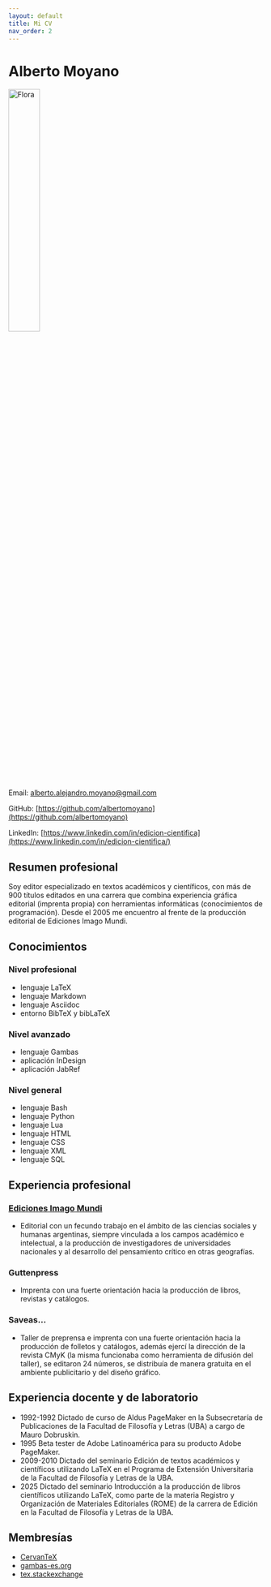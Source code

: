 ```yaml
---
layout: default
title: Mi CV
nav_order: 2
---
```


# Alberto Moyano

<p align="left">
  <img src="img/flora.png" alt="Flora" width="35%">
</p>

Email: alberto.alejandro.moyano@gmail.com

GitHub: [https://github.com/albertomoyano](https://github.com/albertomoyano)

LinkedIn: [https://www.linkedin.com/in/edicion-cientifica](https://www.linkedin.com/in/edicion-cientifica/)

## Resumen profesional

Soy editor especializado en textos académicos y científicos, con más de 900 títulos editados en una carrera que combina experiencia gráfica editorial (imprenta propia) con herramientas informáticas (conocimientos de programación). Desde el 2005 me encuentro al frente de la producción editorial de Ediciones Imago Mundi.

## Conocimientos

### Nivel profesional
- lenguaje LaTeX
- lenguaje Markdown
- lenguaje Asciidoc
- entorno BibTeX y bibLaTeX


### Nivel avanzado
- lenguaje Gambas
- aplicación InDesign
- aplicación JabRef

### Nivel general
- lenguaje Bash
- lenguaje Python
- lenguaje Lua
- lenguaje HTML
- lenguaje CSS
- lenguaje XML
- lenguaje SQL


## Experiencia profesional

### [Ediciones Imago Mundi](https://www.edicionesimagomundi.com/)
- Editorial con un fecundo trabajo en el ámbito de las ciencias sociales y humanas argentinas, siempre vinculada a los campos académico e intelectual, a la producción de investigadores de universidades nacionales y al desarrollo del pensamiento crítico en otras geografías.

### Guttenpress
- Imprenta con una fuerte orientación hacia la producción de libros, revistas y catálogos.

### Saveas...
- Taller de preprensa e imprenta con una fuerte orientación hacia la producción de folletos y catálogos, además ejercí la dirección de la revista CMyK (la misma funcionaba como herramienta de difusión del taller), se editaron 24 números, se distribuía de manera gratuita en el ambiente publicitario y del diseño gráfico.


## Experiencia docente y de laboratorio
- 1992-1992 Dictado de curso de Aldus PageMaker en la Subsecretaría de Publicaciones de la Facultad de Filosofía y Letras (UBA) a cargo de Mauro Dobruskin.
- 1995 Beta tester de Adobe Latinoamérica para su producto Adobe PageMaker.
- 2009-2010 Dictado del seminario Edición de textos académicos y científicos utilizando LaTeX en el Programa de Extensión Universitaria de la Facultad de Filosofía y Letras de la UBA.
- 2025 Dictado del seminario Introducción a la producción de libros científicos utilizando LaTeX, como parte de la materia Registro y Organización de Materiales Editoriales (ROME) de la carrera de Edición en la Facultad de Filosofía y Letras de la UBA.

## Membresías
- [CervanTeX](http://www.cervantex.es/)
- [gambas-es.org](https://gambas-es.org)
- [tex.stackexchange](https://tex.stackexchange.com/)
